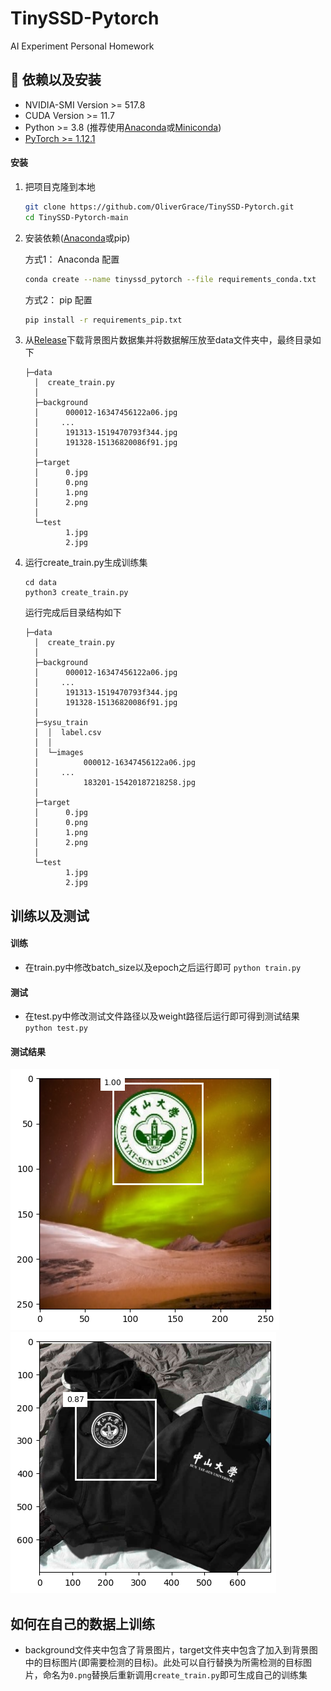 # TinySSD-Pytorch
AI Experiment Personal Homework

## :wrench: 依赖以及安装

- NVIDIA-SMI Version >= 517.8
- CUDA Version >= 11.7
- Python >= 3.8 (推荐使用[Anaconda](https://www.anaconda.com/download/#linux)或[Miniconda](https://docs.conda.io/en/latest/miniconda.html))
- [PyTorch >= 1.12.1](https://pytorch.org/)

#### 安装

1. 把项目克隆到本地

    ```bash
    git clone https://github.com/OliverGrace/TinySSD-Pytorch.git
    cd TinySSD-Pytorch-main
    ```

2. 安装依赖([Anaconda](https://www.anaconda.com/download/#linux)或pip)
    
    方式1：
    Anaconda 配置
    ```bash
    conda create --name tinyssd_pytorch --file requirements_conda.txt
    ```
    
    方式2：
    pip 配置
    ```bash
    pip install -r requirements_pip.txt
    ```
3.  从[Release](https://github.com/OliverGrace/TinySSD-Pytorch/releases/tag/main)下载背景图片数据集并将数据解压放至data文件夹中，最终目录如下

    ```
    ├─data
      │  create_train.py
      │  
      ├─background
      │      000012-16347456122a06.jpg
      │	    ...
      │      191313-1519470793f344.jpg
      │      191328-15136820086f91.jpg
      │          
      ├─target
      │      0.jpg
      │      0.png
      │      1.png
      │      2.png
      │      
      └─test
             1.jpg
             2.jpg
    ```
    
4.  运行create_train.py生成训练集

    ```
    cd data
    python3 create_train.py
    ```
    运行完成后目录结构如下
    ```
    ├─data
      │  create_train.py
      │  
      ├─background
      │      000012-16347456122a06.jpg
      │	    ...
      │      191313-1519470793f344.jpg
      │      191328-15136820086f91.jpg
      │      
      ├─sysu_train
      │  │  label.csv
      │  │  
      │  └─images
      │          000012-16347456122a06.jpg
      │		...
      │          183201-15420187218258.jpg
      │          
      ├─target
      │      0.jpg
      │      0.png
      │      1.png
      │      2.png
      │      
      └─test
             1.jpg
             2.jpg
    ```
## 训练以及测试

#### 训练
   - 在train.py中修改batch_size以及epoch之后运行即可
    `
    python train.py
    `              
#### 测试
   - 在test.py中修改测试文件路径以及weight路径后运行即可得到测试结果
    `
    python test.py
    `
#### 测试结果
![1](results/output1.png)    ![2](results/output2.png)
    
## 如何在自己的数据上训练

   - background文件夹中包含了背景图片，target文件夹中包含了加入到背景图中的目标图片(即需要检测的目标)。此处可以自行替换为所需检测的目标图片，命名为`0.png`替换后重新调用`create_train.py`即可生成自己的训练集
